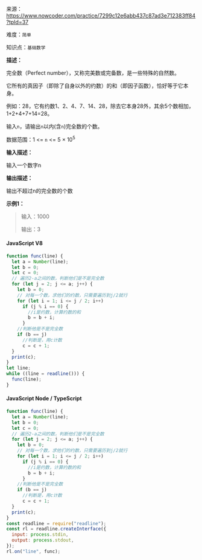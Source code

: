 来源：<https://www.nowcoder.com/practice/7299c12e6abb437c87ad3e712383ff84?tpId=37>

难度：`简单`

知识点：`基础数学`

**描述：**

完全数（Perfect number），又称完美数或完备数，是一些特殊的自然数。

它所有的真因子（即除了自身以外的约数）的和（即因子函数），恰好等于它本身。

例如：28，它有约数1、2、4、7、14、28，除去它本身28外，其余5个数相加，1+2+4+7+14=28。

输入`n`，请输出`n`以内(含`n`)完全数的个数。

数据范围：1 <= `n` <= 5 × 10<sup>5</sup>

**输入描述：**

输入一个数字n

**输出描述：**

输出不超过n的完全数的个数

**示例1：**

> 输入：1000
>
> 输出：3

<!-- tabs:start -->

#### **JavaScript V8**

```javascript
function func(line) {
  let a = Number(line);
  let b = 0;
  let c = 0;
  // 遍历2-a之间的数，判断他们是不是完全数
  for (let j = 2; j <= a; j++) {
    let b = 0;
    // 对每一个数，求他们的约数，只需要遍历到j/2就行
    for (let i = 1; i <= j / 2; i++)
      if (j % i == 0) {
        //i是约数，计算约数的和
        b = b + i;
      }
    //判断他是不是完全数
    if (b == j)
      //判断是，用c计数
      c = c + 1;
  }
  print(c);
}
let line;
while ((line = readline())) {
  func(line);
}
```

#### **JavaScript Node / TypeScript**

```javascript
function func(line) {
  let a = Number(line);
  let b = 0;
  let c = 0;
  // 遍历2-a之间的数，判断他们是不是完全数
  for (let j = 2; j <= a; j++) {
    let b = 0;
    // 对每一个数，求他们的约数，只需要遍历到j/2就行
    for (let i = 1; i <= j / 2; i++)
      if (j % i == 0) {
        //i是约数，计算约数的和
        b = b + i;
      }
    //判断他是不是完全数
    if (b == j)
      //判断是，用c计数
      c = c + 1;
  }
  print(c);
}
const readline = require("readline");
const rl = readline.createInterface({
  input: process.stdin,
  output: process.stdout,
});
rl.on("line", func);
```

<!-- tabs:end -->
